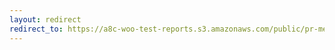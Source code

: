 ```yaml
---
layout: redirect
redirect_to: https://a8c-woo-test-reports.s3.amazonaws.com/public/pr-merge/41836/e2e/index.html
---
```

